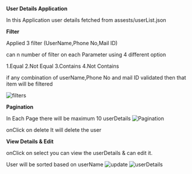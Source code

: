 **User Details Application**

In this Application user details fetched from assests/userList.json

**Filter**

Applied 3 filter (UserName,Phone No,Mail ID)

can n number of filter on each Parameter using 4 different option

1.Equal
2.Not Equal
3.Contains
4.Not Contains

if any combination of userName,Phone No and mail ID validated then that item will be filtered

![filters](https://github.com/Keshavaraman/Pagination_Filter/assets/68888205/674c7078-a9fe-4de3-8e24-ce8116759d03)

**Pagination**

In Each Page there will be maximum 10 userDetails
![Pagination](https://github.com/Keshavaraman/Pagination_Filter/assets/68888205/32971b46-4a4a-42bf-aab2-141225128cd8)

onClick on delete It will delete the user

**View Details & Edit**

onClick on select you can view the userDetails & can edit it.

User will be sorted based on userName
![update](https://github.com/Keshavaraman/Pagination_Filter/assets/68888205/22fe416d-1682-4eff-baa3-af8d48d01339)
![userDetails](https://github.com/Keshavaraman/Pagination_Filter/assets/68888205/7ae01181-ba0e-4e51-98ba-3c97d055b7bf)
